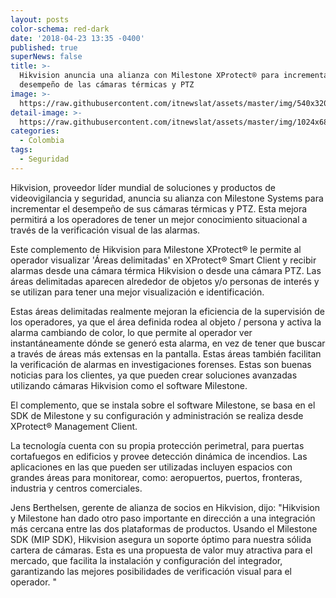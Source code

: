 ```yaml
---
layout: posts
color-schema: red-dark
date: '2018-04-23 13:35 -0400'
published: true
superNews: false
title: >-
  Hikvision anuncia una alianza con Milestone XProtect® para incrementar el
  desempeño de las cámaras térmicas y PTZ
image: >-
  https://raw.githubusercontent.com/itnewslat/assets/master/img/540x320/Milestone-p.jpg
detail-image: >-
  https://raw.githubusercontent.com/itnewslat/assets/master/img/1024x680/Milestone-g.jpg
categories:
  - Colombia
tags:
  - Seguridad
---
```

Hikvision, proveedor líder mundial de soluciones y productos de videovigilancia y seguridad, anuncia su alianza con Milestone Systems para incrementar el desempeño de sus cámaras térmicas y PTZ. Esta mejora permitirá a los operadores de tener un mejor conocimiento situacional a través de la verificación visual de las alarmas.

Este complemento de Hikvision para Milestone XProtect® le permite al operador visualizar 'Áreas delimitadas' en XProtect® Smart Client y recibir alarmas desde una cámara térmica Hikvision o desde una cámara PTZ. Las áreas delimitadas aparecen alrededor de objetos y/o personas de interés y se utilizan para tener una mejor visualización e identificación.

Estas áreas delimitadas realmente mejoran la eficiencia de la supervisión de los operadores, ya que el área definida rodea al objeto / persona y activa la alarma cambiando de color, lo que permite al operador ver instantáneamente dónde se generó esta alarma, en vez de tener que buscar a través de áreas más extensas en la pantalla. Estas áreas también facilitan la verificación de alarmas en investigaciones forenses. Estas son buenas noticias para los clientes, ya que pueden crear soluciones avanzadas utilizando cámaras Hikvision como el software Milestone.

El complemento, que se instala sobre el software Milestone, se basa en el SDK de Milestone y su configuración y administración se realiza desde XProtect® Management Client.

La tecnología cuenta con su propia protección perimetral, para puertas cortafuegos en edificios y provee detección dinámica de incendios. Las aplicaciones en las que pueden ser utilizadas incluyen espacios con grandes áreas para monitorear, como: aeropuertos, puertos, fronteras, industria y centros comerciales.

Jens Berthelsen, gerente de alianza de socios en Hikvision, dijo: "Hikvision y Milestone han dado otro paso importante en dirección a una integración más cercana entre las dos plataformas de productos. Usando el Milestone SDK (MIP SDK), Hikvision asegura un soporte óptimo para nuestra sólida cartera de cámaras. Esta es una propuesta de valor muy atractiva para el mercado, que facilita la instalación y configuración del integrador, garantizando las mejores posibilidades de verificación visual para el operador. "